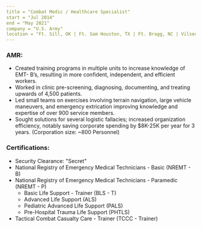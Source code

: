 ```yaml
---
title = "Combat Medic / Healthcare Specialist"
start = "Jul 2014"
end = "May 2021"
company = "U.S. Army"
location = "Ft. Sill, OK | Ft. Sam Houston, TX | Ft. Bragg, NC | Vilseck, Germany"
---
```

### AMR:
-  Created training programs in multiple units to increase knowledge of EMT- B’s, resulting in more confident, independent, and efficient workers.
- Worked in clinic pre-screening, diagnosing, documenting, and treating upwards of 4,500 patients.
- Led small teams on exercises involving terrain navigation, large vehicle maneuvers, and emergency extrication improving knowledge and expertise of over 900 service members.
- Sought solutions for several logistic fallacies; increased organization efficiency, notably saving corporate spending by $8K-25K per year for 3 years. (Corporation size: ~800 Personnel)

### Certifications:
- Security Clearance: "Secret"
- National Registry of Emergency Medical Technicians - Basic (NREMT - B)
- National Registry of Emergency Medical Technicians - Paramedic (NREMT - P)
  - Basic Life Support - Trainer (BLS - T)
  - Advanced Life Support (ALS)
  - Pediatric Advanced Life Support (PALS)
  - Pre-Hospital Trauma Life Support (PHTLS)
- Tactical Combat Casualty Care - Trainer (TCCC - Trainer)